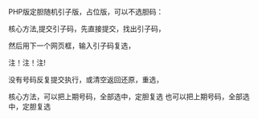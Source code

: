 
PHP版定胆随机引子版，占位版，可以不选胆码：

核心方法,提交引子码，先直接提交，找出引子码，

然后用下一个网页框，输入引子码复选，


注！注！注!

没有号码反复提交执行，或清空返回还原，重选，


核心方法，可以把上期号码，全部选中，定胆复选
也可以把上期号码，全部选中，定胆复选







